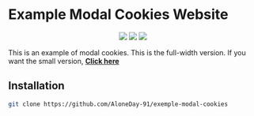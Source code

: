 # Example Modal Cookies Website

<p align="center">
  <a href="https://www.python.org/"><img src="https://img.shields.io/badge/Made%20with-HTML & CSS-1f425f.svg"/></a>
  <a href="https://github.com/AloneDay-91/Blink-2leds/releases"><img src="https://img.shields.io/github/downloads/AloneDay-91/exemple-modal-cookies/total.svg"/></a>
  <a href="https://github.com/ellerbrock/open-source-badges/"><img src="https://badges.frapsoft.com/os/v1/open-source.svg?v=103"/></a>
</p>

This is an example of modal cookies. This is the full-width version. If you want the small version, **[Click here](https://github.com/AloneDay-91/exemple-modal-cookies-v2 "exemple-modal-cookies-v2")**

## Installation
```bash
git clone https://github.com/AloneDay-91/exemple-modal-cookies
```
